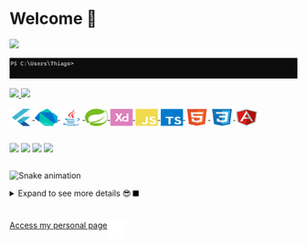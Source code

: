 # Welcome 👋

![](https://komarev.com/ghpvc/?username=s7Thiago&color=green)

![Welcome](./assets/welcomes.gif)

<!-- [![willianrod's wakatime stats](https://github-readme-stats.vercel.app/api/wakatime?username=s7thiago)](https://github.com/anuraghazra/github-readme-stats) -->



 <div>
  <a href="https://github.com/s7Thiago">
  <img height="180em" src="https://github-readme-stats.vercel.app/api?username=s7Thiago&show_icons=true&theme=blue-green&include_all_commits=true&count_private=true"/>
  <img height="180em" src="https://github-readme-stats.vercel.app/api/top-langs/?username=s7Thiago&layout=compact&langs_count=7&theme=blue-green"/>
</div>
  
  <div style="display: inline_block"><br>
  <img align="center" alt="Thiago-Flutter" height="30" width="40" src="https://github.com/devicons/devicon/blob/master/icons/flutter/flutter-original.svg">
  <img align="center" alt="Thiago-Dart" height="30" width="40" src="https://github.com/devicons/devicon/blob/master/icons/dart/dart-original.svg">
  <img align="center" alt="Thiago-Java" height="30" width="40" src="https://github.com/devicons/devicon/blob/master/icons/java/java-original.svg">
  <img align="center" alt="Thiago-Java" height="30" width="40" src="https://github.com/devicons/devicon/blob/master/icons/spring/spring-original.svg">
  <img align="center" alt="Thiago-Java" height="30" width="40" src="https://github.com/devicons/devicon/blob/master/icons/xd/xd-plain.svg">
  <img align="center" alt="Thiago-Js" height="30" width="40" src="https://raw.githubusercontent.com/devicons/devicon/master/icons/javascript/javascript-plain.svg">
  <img align="center" alt="Thiago-Ts" height="30" width="40" src="https://raw.githubusercontent.com/devicons/devicon/master/icons/typescript/typescript-plain.svg">
  <img align="center" alt="Thiago-HTML" height="30" width="40" src="https://raw.githubusercontent.com/devicons/devicon/master/icons/html5/html5-original.svg">
  <img align="center" alt="Thiago-CSS" height="30" width="40" src="https://raw.githubusercontent.com/devicons/devicon/master/icons/css3/css3-original.svg">
  <img align="center" alt="Thiago-Angular" height="30" width="40" src="https://github.com/devicons/devicon/blob/master/icons/angularjs/angularjs-original.svg">
</div>
 
 ##
 
  
  <div> 
<a href="https://www.linkedin.com/in/s7thiago/" target="_blank"><img src="https://img.shields.io/badge/-LinkedIn-%230077B5?style=for-the-badge&logo=linkedin&logoColor=white" target="_blank"></a> 
<a href = "mailto:thyagosousasilva.com"><img src="https://img.shields.io/badge/-Gmail-%23333?style=for-the-badge&logo=gmail&logoColor=white" target="_blank"></a>
<a href = "mailto:euthiagosilva@protonmail.com"><img src="https://img.shields.io/badge/ProtonMail-8B89CC?style=for-the-badge&logo=protonmail&logoColor=white" target="_blank"></a>
<a href="https://discord.gg/Thiago Silva#2382" target="_blank"><img src="https://img.shields.io/badge/Discord-7289DA?style=for-the-badge&logo=discord&logoColor=white" target="_blank"></a>
   
 ##
 
  ![Snake animation](https://github.com/s7Thiago/s7Thiago/blob/output/github-contribution-grid-snake.svg)
 
</div>

 <details>
  <summary markdown="span">Expand to see more details 😎 <img height="10" src="assets/keyboard_cursor.gif"/> </summary>

```dart
import './me.dart';
import './value_and_quality.dart';

class About extends Me {
  
  // A little About myself 👨🏾‍💻
  var ABOUT_ME = Me(
    name: 'Thiago Silva',
    workplace: Workplace(
      company: 'STJ - Superior Tribunal de Justiça',
      position: 'Full-Stack Web Developer',
      level: 'Intern',
    ), // Workplace

 // Here's an of my biggest goals ever 🎯
 ValueAndQuality futureGoal() => ValueAndQuality(
        target:
            'Use technology to help people and solve problems wherever I go 💗',
      );
  }
```

</details>

#
<div style="display:flex;width:70%;">
<a style="display:flex;flex-direction:co-reverse;" href="https://thiago-silva.netlify.app/#/" target="_blank">Access my personal page <img src="assets/external-link.svg"></a>
</div>
